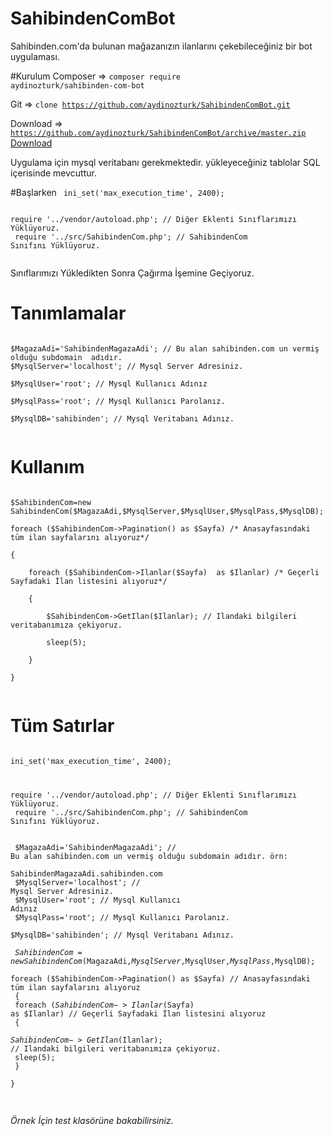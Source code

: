 # SahibindenComBot
Sahibinden.com'da bulunan mağazanızın ilanlarını çekebileceğiniz bir bot uygulaması.

#Kurulum
Composer => <code>composer require aydinozturk/sahibinden-com-bot</code>

Git => <code>clone https://github.com/aydinozturk/SahibindenComBot.git</code>

Download => <code>https://github.com/aydinozturk/SahibindenComBot/archive/master.zip</code> <a href="https://github.com/aydinozturk/SahibindenComBot/archive/master.zip">Download</a> 
<br>

Uygulama için mysql veritabanı gerekmektedir. yükleyeceğiniz tablolar SQL içerisinde mevcuttur.

#Başlarken
<code>
ini_set('max_execution_time', 2400);<br>
<br>
require '../vendor/autoload.php'; // Diğer Eklenti Sınıflarımızı Yüklüyoruz.<br>
require '../src/SahibindenCom.php'; // SahibindenCom Sınıfını Yüklüyoruz.<br>
</code>

Sınıflarımızı Yükledikten Sonra Çağırma İşemine Geçiyoruz.

# Tanımlamalar

<code>
$MagazaAdi='SahibindenMagazaAdi'; // Bu alan sahibinden.com un vermiş olduğu subdomain  adıdır.
$MysqlServer='localhost'; // Mysql Server Adresiniz.<br>
$MysqlUser='root'; // Mysql Kullanıcı Adınız<br>
$MysqlPass='root'; // Mysql Kullanıcı Parolanız.<br>
$MysqlDB='sahibinden'; // Mysql Veritabanı Adınız.<br>
</code>

# Kullanım

<code>
$SahibindenCom=new SahibindenCom($MagazaAdi,$MysqlServer,$MysqlUser,$MysqlPass,$MysqlDB);<br>
foreach ($SahibindenCom->Pagination() as $Sayfa) /* Anasayfasındaki tüm ilan sayfalarını alıyoruz*/<br>
{<br>
    foreach ($SahibindenCom->Ilanlar($Sayfa)  as $Ilanlar) /* Geçerli Sayfadaki İlan listesini alıyoruz*/<br>
    { <br>
        $SahibindenCom->GetIlan($Ilanlar); // Ilandaki bilgileri veritabanımıza çekiyoruz.<br>
        sleep(5); <br>
    }<br>
}<br>
</code>


# Tüm Satırlar

<code>
ini_set('max_execution_time', 2400);<br>

require '../vendor/autoload.php'; // Diğer Eklenti Sınıflarımızı Yüklüyoruz.<br>
require '../src/SahibindenCom.php'; // SahibindenCom Sınıfını Yüklüyoruz.<br>
<br>
<br>
$MagazaAdi='SahibindenMagazaAdi'; // Bu alan sahibinden.com un vermiş olduğu subdomain  adıdır. örn:<br> SahibindenMagazaAdi.sahibinden.com<br>
$MysqlServer='localhost'; // Mysql Server Adresiniz.<br>
$MysqlUser='root'; // Mysql Kullanıcı Adınız<br>
$MysqlPass='root'; // Mysql Kullanıcı Parolanız.<br>
$MysqlDB='sahibinden'; // Mysql Veritabanı Adınız.<br>
<br>
$SahibindenCom=new SahibindenCom($MagazaAdi,$MysqlServer,$MysqlUser,$MysqlPass,$MysqlDB);<br>
foreach ($SahibindenCom->Pagination() as $Sayfa) // Anasayfasındaki tüm ilan sayfalarını alıyoruz<br>
{<br>
    foreach ($SahibindenCom->Ilanlar($Sayfa)  as $Ilanlar) // Geçerli Sayfadaki İlan listesini alıyoruz<br>
    { <br>
        $SahibindenCom->GetIlan($Ilanlar); // Ilandaki bilgileri veritabanımıza çekiyoruz.<br>
        sleep(5); <br>
    }<br>
}<br>

</code>
<br>
<i>Örnek İçin test klasörüne bakabilirsiniz.</i>

